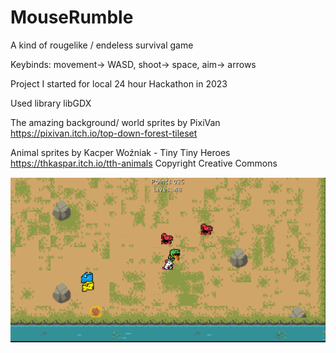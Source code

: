 # MouseRumble
A kind of rougelike / endeless survival game

Keybinds: movement-> WASD, shoot-> space, aim-> arrows

Project I started for local 24 hour Hackathon in 2023

Used library libGDX

The amazing background/ world sprites by PixiVan\
https://pixivan.itch.io/top-down-forest-tileset

Animal sprites by Kacper Woźniak - Tiny Tiny Heroes\
https://thkaspar.itch.io/tth-animals
Copyright Creative Commons

![Damn, cant fint the gameplay screenshot](https://github.com/OlavPL/HackathonRumble/blob/master/assets/ThumbnailHackathonrumble.PNG)
